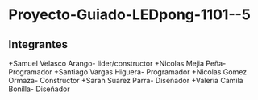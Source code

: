 # Proyecto-Guiado-LEDpong-1101--5
## Integrantes

 +Samuel Velasco Arango- lider/constructor
 +Nicolas Mejia Peña- Programador
 +Santiago Vargas Higuera- Programador
 +Nicolas Gomez Ormaza- Constructor
 +Sarah Suarez Parra- Diseñador
 +Valeria Camila Bonilla- Diseñador


